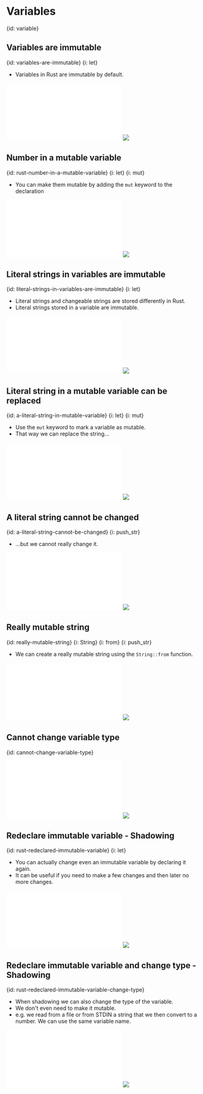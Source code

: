 # Variables
{id: variable}

## Variables are immutable
{id: variables-are-immutable}
{i: let}

* Variables in Rust are immutable by default.

![](examples/variables/number_immutable.rs)
![](examples/variables/number_immutable.out)

## Number in a mutable variable
{id: rust-number-in-a-mutable-variable}
{i: let}
{i: mut}

* You can make them mutable by adding the `mut` keyword to the declaration

![](examples/variables/number_mutable.rs)
![](examples/variables/number_mutable.out)

## Literal strings in variables are immutable
{id: literal-strings-in-variables-are-immutable}
{i: let}

* Literal strings and changeable strings are stored differently in Rust.
* Literal strings stored in a variable are immutable.

![](examples/variables/immutable_string.rs)
![](examples/variables/immutable_string.out)

## Literal string in a mutable variable can be replaced
{id: a-literal-string-in-mutable-variable}
{i: let}
{i: mut}

* Use the `mut` keyword to mark a variable as mutable.
* That way we can replace the string...


![](examples/variables/mutable_string.rs)
![](examples/variables/mutable_string.out)

## A literal string cannot be changed
{id: a-literal-string-cannot-be-changed}
{i: push_str}

* ...but we cannot really change it.

![](examples/variables/change_literal_string.rs)
![](examples/variables/change_literal_string.out)

## Really mutable string
{id: really-mutable-string}
{i: String}
{i: from}
{i: push_str}

* We can create a really mutable string using the `String::from` function.

![](examples/variables/really_mutable_string.rs)
![](examples/variables/really_mutable_string.out)

## Cannot change variable type
{id: cannot-change-variable-type}

![](examples/variables/cannot_change_type.rs)
![](examples/variables/cannot_change_type.out)

## Redeclare immutable variable - Shadowing
{id: rust-redeclared-immutable-variable}
{i: let}

* You can actually change even an immutable variable by declaring it again.
* It can be useful if you need to make a few changes and then later no more changes.

![](examples/variables/shadow.rs)
![](examples/variables/shadow.out)

## Redeclare immutable variable and change type - Shadowing
{id: rust-redeclared-immutable-variable-change-type}

* When shadowing we can also change the type of the variable.
* We don't even need to make it mutable.
* e.g. we read from a file or from STDIN a string that we then convert to a number. We can use the same variable name.

![](examples/variables/change_type.rs)
![](examples/variables/change_type.out)


